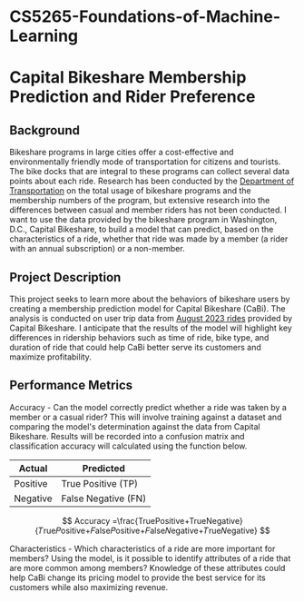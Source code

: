 # CS5265-Foundations-of-Machine-Learning

# Capital Bikeshare Membership Prediction and Rider Preference

## Background
Bikeshare programs in large cities offer a cost-effective and environmentally friendly mode of transportation for citizens and tourists. The bike docks that are integral to these programs can collect several data points about each ride. Research has been conducted by the [Department of Transportation](https://data.bts.gov/stories/s/Summary-of-Docked-Bikeshare-Trips-by-System-and-Ot/7fgy-2zkf/) on the total usage of bikeshare programs and the membership numbers of the program, but extensive research into the differences between casual and member riders has not been conducted. I want to use the data provided by the bikeshare program in Washington, D.C., Capital Bikeshare, to build a model that can predict, based on the characteristics of a ride, whether that ride was made by a member (a rider with an annual subscription) or a non-member.

## Project Description
This project seeks to learn more about the behaviors of bikeshare users by creating a membership prediction model for Capital Bikeshare (CaBi). The analysis is conducted on user trip data from [August 2023 rides](https://s3.amazonaws.com/capitalbikeshare-data/index.html) provided by Capital Bikeshare. I anticipate that the results of the model will highlight key differences in ridership behaviors such as time of ride, bike type, and duration of ride that could help CaBi better serve its customers and maximize profitability.

## Performance Metrics

Accuracy - Can the model correctly predict whether a ride was taken by a member or a casual rider? This will involve training against a dataset and comparing the model's determination against the data from Capital Bikeshare. Results will be recorded into a confusion matrix and classification accuracy will calculated using the function below.

| Actual | Predicted |
|---|---|
| Positive | True Positive (TP) | False Positive (FP) |
| Negative | False Negative (FN) | True Negative (TN) |

$$ Accuracy =\frac{TruePositive+TrueNegative}{𝑇rue𝑃ositive+𝐹alse𝑃ositive+𝐹alse𝑁egative+𝑇rue𝑁egative} $$

Characteristics - Which characteristics of a ride are more important for members? Using the model, is it possible to identify attributes of a ride that are more common among members? Knowledge of these attributes could help CaBi change its pricing model to provide the best service for its customers while also maximizing revenue.
